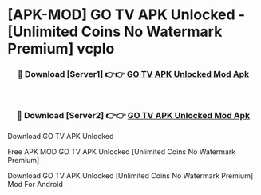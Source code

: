 # [APK-MOD] GO TV APK Unlocked - [Unlimited Coins No Watermark Premium] vcplo



<div align="center">
<h3>🔴 Download [Server1] 👉👉 <a href="https://momento.my/?title=GO_TV_APK_Unlocked">GO TV APK Unlocked Mod Apk</a></h3><br>

<h3>🔴 Download [Server2] 👉👉 <a href="https://momento.my/?title=GO_TV_APK_Unlocked">GO TV APK Unlocked Mod Apk</a></h3>
</div>



Download GO TV APK Unlocked 

Free APK MOD GO TV APK Unlocked [Unlimited Coins No Watermark Premium]

Download GO TV APK Unlocked [Unlimited Coins No Watermark Premium] Mod For Android

